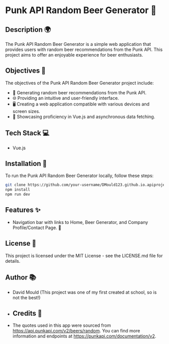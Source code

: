 # Punk API Random Beer Generator 🍻

## Description 🌍

The Punk API Random Beer Generator is a simple web application that provides users with random beer recommendations from the Punk API. This project aims to offer an enjoyable experience for beer enthusiasts.

## Objectives 🎯

The objectives of the Punk API Random Beer Generator project include:

- 🍻 Generating random beer recommendations from the Punk API.
- 🌐 Providing an intuitive and user-friendly interface.
- 🖥️ Creating a web application compatible with various devices and screen sizes.
- 🚀 Showcasing proficiency in Vue.js and asynchronous data fetching.

## Tech Stack 💻

- Vue.js
  
## Installation 🔧

To run the Punk API Random Beer Generator locally, follow these steps:

```bash
git clone https://github.com/your-username/DMould123.github.io.apiproject.git
npm install
npm run dev
```

## Features ✨

- Navigation bar with links to Home, Beer Generator, and Company Profile/Contact Page. 🚀

## License 📝

This project is licensed under the MIT License - see the LICENSE.md file for details.

## Author 📚

- David Mould (This project was one of my first created at school, so is not the best!)

- ## Credits 🌟

- The quotes used in this app were sourced from https://api.punkapi.com/v2/beers/random. You can find more information and endpoints at https://punkapi.com/documentation/v2.
